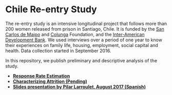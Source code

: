 # Chile Re-entry Study

The re-entry study is an intensive longitudinal project that follows more than 200 women released from prison in Santiago, Chile. It is funded by the [San Carlos de Maipo](http://www.fsancarlos.cl/) and [Colunga](https://www.fundacioncolunga.org/) Foundation, and the [Inter-American Development Bank](http://www.iadb.org/). We used interviews over a period of one year to know their experiences on  family life, housing, employment, social capital and health. Data collection started in September 2016.

In this repository, we publish preliminary and descriptive analysis of the study.

- **[Response Rate Estimation](reports/attrition.md)**
- **[Characterizing Attrition (Pending)](reports/predicting_attrition.md)**
- **[Slides presentation by Pilar Larroulet, August 2017 (Spanish)](reports/isuc_08_2017.pdf)**